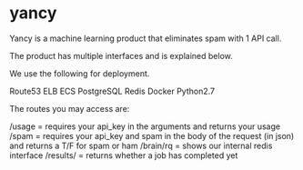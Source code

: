 # yancy

Yancy is a machine learning product that eliminates spam with 1 API call.

The product has multiple interfaces and is explained below.

We use the following for deployment.

Route53
ELB
ECS
PostgreSQL
Redis
Docker
Python2.7

The routes you may access are:

/usage = requires your api_key in the arguments and returns your usage
/spam = requires your api_key and spam in the body of the request (in json) and returns a T/F for spam or ham
/brain/rq = shows our internal redis interface
/results/<jobid> = returns whether a job has completed yet
